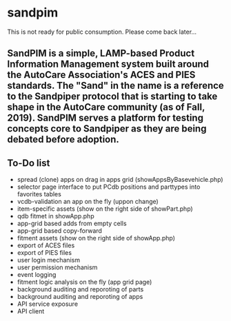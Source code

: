 # sandpim
This is not ready for public consumption.
Please come back later...
 
SandPIM is a simple, LAMP-based Product Information Management system built around the AutoCare Association's ACES and PIES standards. The "Sand" in the name is a 
reference to the Sandpiper protocol that is starting to take shape in the AutoCare community (as of Fall, 2019). SandPIM serves a platform for testing concepts core to Sandpiper as they are being debated before adoption.
---
## To-Do list

- spread (clone) apps on drag in apps grid (showAppsByBasevehicle.php)
- selector page interface to put PCdb positions and parttypes into favorites tables
- vcdb-validation an app on the fly (uppon change)
- item-specific assets (show on the right side of showPart.php)
- qdb fitmet in showApp.php
- app-grid based adds from empty cells
- app-grid based copy-forward
- fitment assets (show on the right side of showApp.php)
- export of ACES files
- export of PIES files
- user login mechanism
- user permission mechanism
- event logging
- fitment logic analysis on the fly (app grid page)
- background auditing and reporoting of parts
- background auditing and reporoting of apps
- API service exposure
- API client

